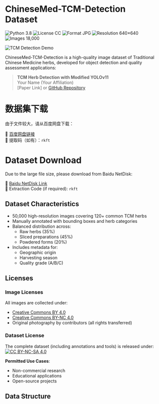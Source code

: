 # ChineseMed-TCM-Detection Dataset
![Python 3.8](https://img.shields.io/badge/python-3.8-blue.svg?style=plastic)
![License CC](https://img.shields.io/badge/license-CC-green.svg?style=plastic)
![Format JPG](https://img.shields.io/badge/format-JPG/PNG-green.svg?style=plastic)
![Resolution 640×640](https://img.shields.io/badge/resolution-640×640-green.svg?style=plastic)
![Images 18,000](https://img.shields.io/badge/images-18,000-green.svg?style=plastic)

![TCM Detection Demo](./tcm-teaser.jpg)

ChineseMed-TCM-Detection is a high-quality image dataset of Traditional Chinese Medicine herbs, developed for object detection and quality assessment applications:

> **TCM Herb Detection with Modified YOLOv11**  
> Your Name (Your Affiliation)  
> [Paper Link] or [GitHub Repository](https://github.com/yourname/ChineseMed-TCM-Detection)

# 数据集下载
由于文件较大，请从百度网盘下载：

🔗 [百度网盘链接]( https://pan.baidu.com/s/18mcia4KaKQfOci-duvIdOQ?pwd=rkft)  
🔑 提取码（如有）：`rkft`

# Dataset Download
Due to the large file size, please download from Baidu NetDisk:

🔗 [Baidu NetDisk Link](https://pan.baidu.com/s/18mcia4KaKQfOci-duvIdOQ?pwd=rkft)  
🔑 Extraction Code (if required): `rkft`

## Dataset Characteristics
- 50,000 high-resolution images covering 120+ common TCM herbs
- Manually annotated with bounding boxes and herb categories
- Balanced distribution across:
  - Raw herbs (35%)
  - Sliced preparations (45%)
  - Powdered forms (20%)
- Includes metadata for:
  - Geographic origin
  - Harvesting season
  - Quality grade (A/B/C)

## Licenses
### Image Licenses
All images are collected under:
- [Creative Commons BY 4.0](https://creativecommons.org/licenses/by/4.0/)
- [Creative Commons BY-NC 4.0](https://creativecommons.org/licenses/by-nc/4.0/)
- Original photography by contributors (all rights transferred)

### Dataset License
The complete dataset (including annotations and tools) is released under:  
[![CC BY-NC-SA 4.0](https://licensebuttons.net/l/by-nc-sa/4.0/88x31.png)](https://creativecommons.org/licenses/by-nc-sa/4.0/)

**Permitted Use Cases**:
- Non-commercial research
- Educational applications
- Open-source projects

## Data Structure
